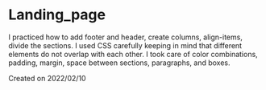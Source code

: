 # Landing_page

I practiced how to add footer and header, create columns, align-items, divide the sections.
I used CSS carefully keeping in mind that different elements do not overlap with each other.
I took care of color combinations, padding, margin, space between sections, paragraphs, and boxes.

Created on 2022/02/10

